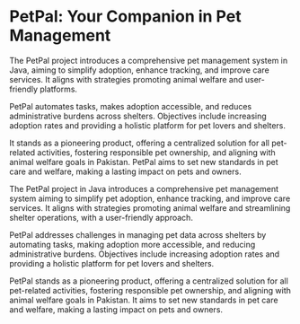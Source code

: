 # PetPal: Your Companion in Pet Management

The PetPal project introduces a comprehensive pet management system in Java, aiming to simplify adoption, enhance tracking, and improve care services. It aligns with strategies promoting animal welfare and user-friendly platforms.

PetPal automates tasks, makes adoption accessible, and reduces administrative burdens across shelters. Objectives include increasing adoption rates and providing a holistic platform for pet lovers and shelters.

It stands as a pioneering product, offering a centralized solution for all pet-related activities, fostering responsible pet ownership, and aligning with animal welfare goals in Pakistan. PetPal aims to set new standards in pet care and welfare, making a lasting impact on pets and owners.

The PetPal project in Java introduces a comprehensive pet management system aiming to simplify pet adoption, enhance tracking, and improve care services. It aligns with strategies promoting animal welfare and streamlining shelter operations, with a user-friendly approach.

PetPal addresses challenges in managing pet data across shelters by automating tasks, making adoption more accessible, and reducing administrative burdens. Objectives include increasing adoption rates and providing a holistic platform for pet lovers and shelters.

PetPal stands as a pioneering product, offering a centralized solution for all pet-related activities, fostering responsible pet ownership, and aligning with animal welfare goals in Pakistan. It aims to set new standards in pet care and welfare, making a lasting impact on pets and owners.
